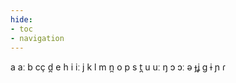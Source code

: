 ```yaml
---
hide:
- toc
- navigation
---
```

a
aː
b
cç
d̪
e
h
i
iː
j
k
l
m
n̪
o
p
s
t̪
u
uː
ŋ
ɔ
ɔː
ə
ɟʝ
ɡ
ɨ
ɲ
ɾ
